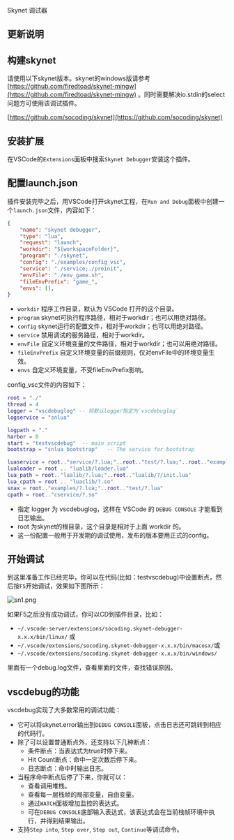Skynet 调试器

## 更新说明

## 构建skynet

请使用以下skynet版本。skynet的windows版请参考[https://github.com/firedtoad/skynet-mingw](https://github.com/firedtoad/skynet-mingw) 。同时需要解决io.stdin的select问题方可使用该调试插件。

[https://github.com/socoding/skynet](https://github.com/socoding/skynet)

## 安装扩展

在VSCode的`Extensions`面板中搜索`Skynet Debugger`安装这个插件。

## 配置launch.json

插件安装完毕之后，用VSCode打开skynet工程，在`Run and Debug`面板中创建一个`launch.json`文件，内容如下：

```json
{
	"name": "skynet debugger",
	"type": "lua",
	"request": "launch",
	"workdir": "${workspaceFolder}",
	"program": "./skynet",
	"config": "./examples/config_vsc",
	"service": "./service;./preinit",
	"envFile": "./env_game.sh",
	"fileEnvPrefix": "game_",
	"envs": [],
}
```

- `workdir` 程序工作目录，默认为 VSCode 打开的这个目录。
- `program` skynet可执行程序路径，相对于workdir；也可以用绝对路径。
- `config`  skynet运行的配置文件，相对于workdir；也可以用绝对路径。
- `service` 禁用调试的服务路径，相对于workdir。
- `envFile` 自定义环境变量的文件路径，相对于workdir；也可以用绝对路径。
- `fileEnvPrefix` 自定义环境变量的前缀规则，仅对envFile中的环境变量生效。
- `envs` 自定义环境变量，不受fileEnvPrefix影响。

config_vsc文件的内容如下：

```lua
root = "./"
thread = 4
logger = "vscdebuglog" -- 将默认logger指定为`vscdebuglog`
logservice = "snlua"

logpath = "."
harbor = 0
start = "testvscdebug"	-- main script
bootstrap = "snlua bootstrap"	-- The service for bootstrap

luaservice = root.."service/?.lua;"..root.."test/?.lua;"..root.."examples/?.lua;"..root.."test/?/init.lua"
lualoader = root .. "lualib/loader.lua"
lua_path = root.."lualib/?.lua;"..root.."lualib/?/init.lua"
lua_cpath = root .. "luaclib/?.so"
snax = root.."examples/?.lua;"..root.."test/?.lua"
cpath = root.."cservice/?.so"
```

- 指定 logger 为 vscdebuglog，这样在 VSCode 的 `DEBUG CONSOLE` 才能看到日志输出。
- root 为skynet的根目录，这个目录是相对于上面 workdir 的。
- 这一份配置一般用于开发期的调试使用，发布的版本要用正式的config。

## 开始调试

到这里准备工作已经完毕，你可以在代码(比如：testvscdebug)中设置断点，然后按`F5`开始调试，效果如下图所示：

![sn1.png](vscext/images/sn1.png)

如果F5之后没有成功调试，你可以CD到插件目录，比如：

- `~/.vscode-server/extensions/socoding.skynet-debugger-x.x.x/bin/linux/` 或
- `~/.vscode/extensions/socoding.skynet-debugger-x.x.x/bin/macosx/`或
- `~/.vscode/extensions/socoding.skynet-debugger-x.x.x/bin/windows/`

里面有一个debug.log文件，查看里面的文件，查找错误原因。

## vscdebug的功能

vscdebug实现了大多数常用的调试功能：

- 它可以将skynet.error输出到`DEBUG CONSOLE`面板，点击日志还可跳转到相应的代码行。
- 除了可以设置普通断点外，还支持以下几种断点：
    - 条件断点：当表达式为true时停下来。
    - Hit Count断点：命中一定次数后停下来。
    - 日志断点：命中时输出日志。
- 当程序命中断点后停了下来，你就可以：
    - 查看调用堆栈。
    - 查看每一层栈帧的局部变量，自由变量。
    - 通过`WATCH`面板增加监控的表达式。
    - 可在`DEBUG CONSOLE`底部输入表达式，该表达式会在当前栈帧环境中执行，并得到结果输出。
- 支持`Step into`, `Step over`, `Step out`, `Continue`等调试命令。
